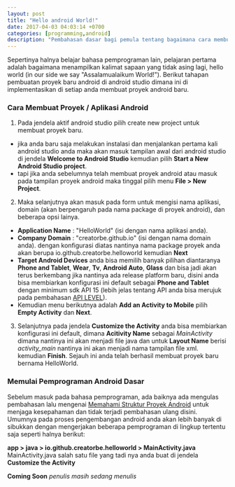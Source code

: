 ```yaml
---
layout: post
title: "Hello android World!"
date: 2017-04-03 04:03:14 +0700
categories: [programming,android]
description: "Pembahasan dasar bagi pemula tentang bagaimana cara membuat proyek android dengan Android Studio disertai beberapa penjelasan file dalam android project"
---
```


Sepertinya halnya belajar bahasa pemprograman lain, pelajaran pertama adalah bagaimana menampilkan kalimat sapaan yang tidak asing lagi, hello world (in our side we say "Assalamualaikum World!"). Berikut tahapan pembuatan proyek baru android di android studio dimana ini di implementasikan di setiap anda membuat proyek android baru.


### Cara Membuat Proyek / Aplikasi Android


1. Pada jendela aktif android studio pilih create new project untuk membuat proyek baru.
 * jika anda baru saja melakukan instalasi dan menjalankan pertama kali android studio anda maka akan masuk tampilan awal dari android studio di jendela **Welcome to Android Studio** kemudian pilih **Start a New Android Studio project**.
 * tapi jika anda sebelumnya telah membuat proyek android atau masuk pada tampilan proyek android maka tinggal pilih menu **File > New Project**.

2. Maka selanjutnya akan masuk pada form untuk mengisi nama aplikasi, domain (akan berpengaruh pada nama package di proyek android), dan beberapa opsi lainya.
 * **Application Name** : "HelloWorld" (isi dengan nama aplikasi anda).
 * **Company Domain** : "creatorbe.github.io" (isi dengan nama domain anda).
dengan konfigurasi diatas nantinya nama package proyek anda akan berupa io.github.creatorbe.helloworld kemudian **Next**
 * **Target Android Devices** anda bisa memilih banyak pilihan diantaranya **Phone and Tablet**, **Wear**, **Tv**, **Android Auto**, **Glass** dan bisa jadi akan terus berkembang jika nantinya ada release platform baru, disini anda bisa membiarkan konfigurasi ini default sebagai **Phone and Tablet** dengan minimum sdk API 15 (lebih jelas tentang API anda bisa merujuk pada pembahasan [API LEVEL](https://developer.android.com/guide/topics/manifest/uses-sdk-element.html#ApiLevels)).
 * Kemudian menu berikutnya adalah **Add an Activity to Mobile** pilih **Empty Activity** dan **Next**.

3. Selanjutnya pada jendela **Customize the Activity** anda bisa membiarkan konfigurasi ini default, dimana **Acitivity Name** sebagai *MainActivity* dimana nantinya ini akan menjadi file java dan untuk **Layout Name** berisi *activity_main* nantinya ini akan menjadi nama tampilan file xml. kemudian **Finish**. Sejauh ini anda telah berhasil membuat proyek baru bernama HelloWorld.


### Memulai Pemprograman Android Dasar 


Sebelum masuk pada bahasa pemprograman, ada baiknya ada mengulas pembahasan lalu mengenai [Memahami Struktur Proyek Android](https://creatorbe.github.io/programming/android/2017/03/30/memahami-struktur-project-di-android-studio-creatorbe.html) untuk menjaga kesepahaman dan tidak terjadi pembahasan ulang disini. Umumnya pada proses pengembangan android anda akan lebih banyak di sibukkan dengan mengerjakan beberapa pemprograman di lingkup tertentu saja seperti halnya berikut:

**app > java > io.github.creatorbe.helloworld > MainActivity.java**
MainActivity.java salah satu file yang tadi nya anda buat di jendela **Customize the Activity**

**Coming Soon**
*penulis masih sedang menulis*
